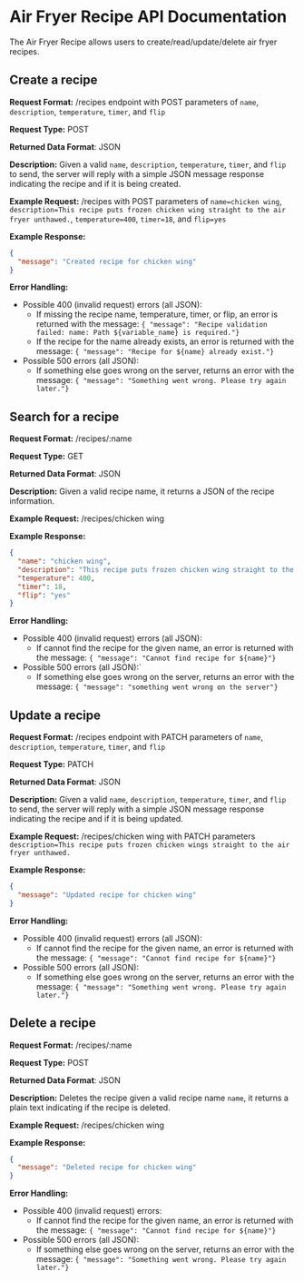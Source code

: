 # Air Fryer Recipe API Documentation
The Air Fryer Recipe allows users to create/read/update/delete air fryer recipes.

## Create a recipe
**Request Format:** /recipes endpoint with POST parameters of `name`, `description`, `temperature`, `timer`, and `flip`

**Request Type:** POST

**Returned Data Format**: JSON

**Description:** Given a valid `name`, `description`, `temperature`, `timer`, and `flip` to send, the server will reply with a simple JSON message response indicating the recipe and if it is being created.


**Example Request:** /recipes with POST parameters of `name=chicken wing`, `description=This recipe puts frozen chicken wing straight to the air fryer unthawed.`, `temperature=400`, `timer=18`, and `flip=yes`

**Example Response:**
```json
{
  "message": "Created recipe for chicken wing"
}
```

**Error Handling:**
- Possible 400 (invalid request) errors (all JSON):
  - If missing the recipe name, temperature, timer, or flip, an error is returned with the message: `{ "message": "Recipe validation failed: name: Path ${variable_name} is required."}`
  - If the recipe for the name already exists, an error is returned with the message: `{ "message": "Recipe for ${name} already exist."}`
- Possible 500 errors (all JSON):
  - If something else goes wrong on the server, returns an error with the message: `{ "message": "Something went wrong. Please try again later."}`

## Search for a recipe
**Request Format:** /recipes/:name

**Request Type:** GET

**Returned Data Format**: JSON

**Description:** Given a valid recipe name, it returns a JSON of the recipe information.

**Example Request:** /recipes/chicken wing

**Example Response:**
```json
{
  "name": "chicken wing",
  "description": "This recipe puts frozen chicken wing straight to the air fryer unthawed.",
  "temperature": 400,
  "timer": 18,
  "flip": "yes"
}

```

**Error Handling:**
- Possible 400 (invalid request) errors (all JSON):
  - If cannot find the recipe for the given name, an error is returned with the message: `{ "message": "Cannot find recipe for ${name}"}`
- Possible 500 errors (all JSON):`
  - If something else goes wrong on the server, returns an error with the message: `{ "message": "something went wrong on the server"}`

## Update a recipe
**Request Format:** /recipes endpoint with PATCH parameters of `name`, `description`, `temperature`, `timer`, and `flip`

**Request Type:** PATCH

**Returned Data Format**: JSON

**Description:** Given a valid `name`, `description`, `temperature`, `timer`, and `flip` to send, the server will reply with a simple JSON message response indicating the recipe and if it is being updated.


**Example Request:** /recipes/chicken wing with PATCH parameters `description=This recipe puts frozen chicken wings straight to the air fryer unthawed.`

**Example Response:**
```json
{
  "message": "Updated recipe for chicken wing"
}
```

**Error Handling:**
- Possible 400 (invalid request) errors (all JSON):
  - If cannot find the recipe for the given name, an error is returned with the message: `{ "message": "Cannot find recipe for ${name}"}`
- Possible 500 errors (all JSON):
  - If something else goes wrong on the server, returns an error with the message: `{ "message": "Something went wrong. Please try again later."}`


## Delete a recipe
**Request Format:** /recipes/:name

**Request Type:** POST

**Returned Data Format**: JSON

**Description:** Deletes the recipe given a valid recipe name `name`, it returns a plain text indicating if the recipe is deleted.

**Example Request:** /recipes/chicken wing

**Example Response:**
```json
{
  "message": "Deleted recipe for chicken wing"
}
```

**Error Handling:**
- Possible 400 (invalid request) errors:
  - If cannot find the recipe for the given name, an error is returned with the message: `{ "message": "Cannot find recipe for ${name}"}`
- Possible 500 errors (all JSON):
  - If something else goes wrong on the server, returns an error with the message: `{ "message": "Something went wrong. Please try again later."}`